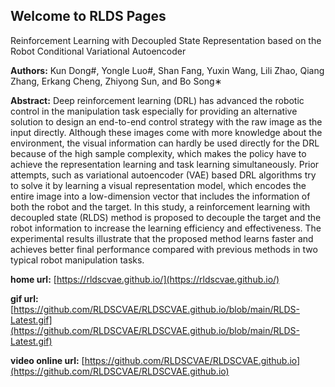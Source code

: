 ## Welcome to RLDS Pages
  
Reinforcement Learning with Decoupled State Representation based on the Robot Conditional Variational Autoencoder

**Authors:** Kun Dong#, Yongle Luo#, Shan Fang, Yuxin Wang, Lili Zhao, Qiang Zhang, Erkang Cheng, Zhiyong Sun, and Bo Song∗

**Abstract:** Deep reinforcement learning (DRL) has advanced the robotic control in the manipulation task especially for providing an alternative solution to design an end-to-end control strategy with the raw image as the input directly. Although these images come with more knowledge about the environment, the visual information can hardly be used directly for the DRL because of the high sample complexity, which makes the policy have to achieve the representation learning and task learning simultaneously. Prior attempts, such as variational autoencoder (VAE) based DRL algorithms try to solve it by learning a visual representation model, which encodes the entire image into a low-dimension vector that includes the information of both the robot and the target. In this study, a reinforcement learning with decoupled state (RLDS) method is proposed to decouple the target and the robot information to increase the learning efficiency and effectiveness. The experimental results illustrate that the proposed method learns faster and achieves better final performance compared with previous methods in two typical robot manipulation tasks.

**home url:** [https://rldscvae.github.io/](https://rldscvae.github.io/)

**gif url:** [https://github.com/RLDSCVAE/RLDSCVAE.github.io/blob/main/RLDS-Latest.gif](https://github.com/RLDSCVAE/RLDSCVAE.github.io/blob/main/RLDS-Latest.gif)


**video online url:** [https://github.com/RLDSCVAE/RLDSCVAE.github.io](https://github.com/RLDSCVAE/RLDSCVAE.github.io)
